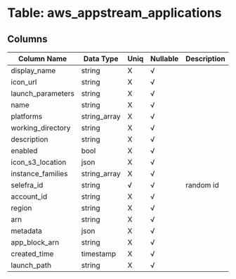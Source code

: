 # Table: aws_appstream_applications

## Columns 

|  Column Name   |  Data Type  | Uniq | Nullable | Description | 
|  ----  | ----  | ----  | ----  | ---- | 
| display_name | string | X | √ |  | 
| icon_url | string | X | √ |  | 
| launch_parameters | string | X | √ |  | 
| name | string | X | √ |  | 
| platforms | string_array | X | √ |  | 
| working_directory | string | X | √ |  | 
| description | string | X | √ |  | 
| enabled | bool | X | √ |  | 
| icon_s3_location | json | X | √ |  | 
| instance_families | string_array | X | √ |  | 
| selefra_id | string | √ | √ | random id | 
| account_id | string | X | √ |  | 
| region | string | X | √ |  | 
| arn | string | X | √ |  | 
| metadata | json | X | √ |  | 
| app_block_arn | string | X | √ |  | 
| created_time | timestamp | X | √ |  | 
| launch_path | string | X | √ |  | 


